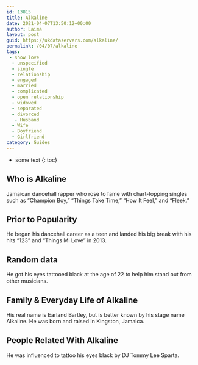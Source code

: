 ```yaml
---
id: 13815
title: Alkaline
date: 2021-04-07T13:50:12+00:00
author: Laima
layout: post
guid: https://ukdataservers.com/alkaline/
permalink: /04/07/alkaline
tags:
 - show love
  - unspecified
  - single
  - relationship
  - engaged
  - married
  - complicated
  - open relationship
  - widowed
  - separated
  - divorced
   - Husband
  - Wife
  - Boyfriend
  - Girlfriend
category: Guides
---
```


* some text
{: toc}


## Who is Alkaline
                  
                  
                  
Jamaican dancehall rapper who rose to fame with chart-topping singles such as &#8220;Champion Boy,&#8221; &#8220;Things Take Time,&#8221; &#8220;How It Feel,&#8221; and &#8220;Fleek.&#8221; 
                  
              
            
              
            
                
                
                
## Prior to Popularity
                  
                  
                  
He began his dancehall career as a teen and landed his big break with his hits &#8220;123&#8221; and &#8220;Things Mi Love&#8221; in 2013.
                  
              
            
              
            
                
                
                
## Random data
                  
                  
                  
He got his eyes tattooed black at the age of 22 to help him stand out from other musicians.
                  
              
            
              
            
                
                
                
## Family & Everyday Life of Alkaline
                  
                  
                  
His real name is Earland Bartley, but is better known by his stage name Alkaline. He was born and raised in Kingston, Jamaica.
                  
              
            
              
            
                
                
                
## People Related With Alkaline
                  
                  
                  
He was influenced to tattoo his eyes black by DJ Tommy Lee Sparta.
                  
              
            
              
            
                
              
            
              
              
            
            
              
            
          
          
          